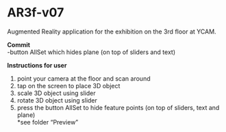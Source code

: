 # AR3f-v07
Augmented Reality application for the exhibition on the 3rd floor at YCAM. <br/>

**Commit** <br/>
-button AllSet which hides plane (on top of sliders and text) <br/> 

**Instructions for user** <br/>
1. point your camera at the floor and scan around <br/>
2. tap on the screen to place 3D object <br/>
3. scale 3D object using slider <br/>
4. rotate 3D object using slider <br/>
5. press the button AllSet to hide feature points (on top of sliders, text and plane) <br/>
*see folder “Preview” <br/> 
